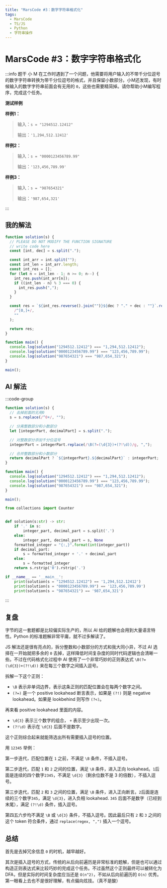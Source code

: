 ```yaml
---
title: "MarsCode #3：数字字符串格式化"
tags:
  - MarsCode
  - TS/JS
  - Python
  - 字符串操作
---
```


# MarsCode #3：数字字符串格式化

:::info 题干
小 M 在工作时遇到了一个问题，他需要将用户输入的不带千分位逗号的数字字符串转换为带千分位逗号的格式，并且保留小数部分。小M还发现，有时候输入的数字字符串前面会有无用的 `0`，这些也需要精简掉。请你帮助小M编写程序，完成这个任务。

**测试样例**

**样例1：**

> 输入：`s = "1294512.12412"`
>
> 输出：`'1,294,512.12412'`

**样例2：**

> 输入：`s = "0000123456789.99"`
>
> 输出：`'123,456,789.99'`

**样例3：**

> 输入：`s = "987654321"`
>
> 输出：`'987,654,321'`

:::

## 我的解法

```js
function solution(s) {
  // PLEASE DO NOT MODIFY THE FUNCTION SIGNATURE
  // write code here
  const [int, dec] = s.split(".");

  const int_arr = int.split("");
  const int_len = int_arr.length;
  const int_res = [];
  for (let n = int_len - 1; n >= 0; n--) {
    int_res.push(int_arr[n]);
    if ((int_len - n) % 3 === 0) {
      int_res.push(",");
    }
  }

  const res = `${int_res.reverse().join("")}${dec ? "." + dec : ""}`.replace(
    /^[0,]+/,
    ""
  );

  return res;
}

function main() {
  console.log(solution("1294512.12412") === "1,294,512.12412");
  console.log(solution("0000123456789.99") === "123,456,789.99");
  console.log(solution("987654321") === "987,654,321");
}

main();
```

## AI 解法

:::code-group

```js [JavaScript]
function solution(s) {
  // 去掉前面的无用0
  s = s.replace(/^0+/, "");

  // 分离整数部分和小数部分
  let [integerPart, decimalPart] = s.split(".");

  // 对整数部分添加千分位逗号
  integerPart = integerPart.replace(/\B(?=(\d{3})+(?!\d))/g, ",");

  // 合并整数部分和小数部分
  return decimalPart ? `${integerPart}.${decimalPart}` : integerPart;
}

function main() {
  console.log(solution("1294512.12412") === "1,294,512.12412");
  console.log(solution("0000123456789.99") === "123,456,789.99");
  console.log(solution("987654321") === "987,654,321");
}

main();
```

```py [Python]
from collections import Counter


def solution(s:str) -> str:
    if '.' in s:
        integer_part, decimal_part = s.split('.')
    else:
        integer_part, decimal_part = s, None
    formatted_integer = "{:,}".format(int(integer_part))
    if decimal_part:
        s = formatted_integer + '.' + decimal_part
    else:
        s = formatted_integer
    return s.rstrip('0').rstrip('.')

if __name__ == '__main__':
    print(solution(s = "1294512.12412") == '1,294,512.12412')
    print(solution(s = "0000123456789.99") == '123,456,789.99')
    print(solution(s = "987654321") == '987,654,321')

```

:::

## 复盘

字节的这一套题都是比较偏实际生产的，所以 AI 给的题解也会用到大量语言特性。Python 的标准题解非常平庸，就不过多解读了。

JS 解法还是很有亮点的，拆分整数和小数部分的方式和我大同小异，不过 AI 选择在一开始就把多余的 `0` 去掉，这样降低时间复杂度的同时代码逻辑也会清晰一些。不过在代码格式化过程中 AI 使用了一个非常巧妙的正则表达式 `\B(?=(\d{3})+(?!\d))` 来在每三个数字之间插入逗号。

拆解一下这个正则：

- `\B` 表示非单词边界，表示这条正则的匹配位置会在每两个数字之间。
- `(?=)` 是一个 positive lookahead 断言表示，如果是 `(?!)` 则是 negative lookahead。如果是 lookbehind 则写作 `(?<)`。

再来看 positive lookahead 里面的内容。

- `\d{3}` 表示三个数字的组合， `+` 表示至少出现一次。
- `(?!\d)` 表示在 `\d{3}` 后面不是数字。

这个正则综合起来就能筛选出所有需要插入逗号的位置。

用 `12345` 举例：

第一步迭代，匹配位置在 `1` 之前，不满足 `\B` 条件，不插入逗号。

第二步迭代，匹配 `1` 和 `2` 之间的位置，满足 `\B` 条件，进入正向 lookahead。`1`后面是连续的四个数字`2345`，不满足 `\d{3}`（剩余位数不是 3 的倍数），不插入逗号。

第三步迭代，匹配 `2` 和 `3` 之间的位置，满足 `\B` 条件，进入正向断言。`2`后面是连续的三个数字`345`，满足 `\d{3}`，进入负相 lookahead. `345` 后面不是数字（已经到末尾），满足 `(?!\d)` 条件，插入逗号。

第四五六步均不满足 `\B` 或 `\d{3}` 条件，不插入逗号。因此最后只有 `2` 和 `3` 之间的这个 token 符合条件，通过 `replace(regex, ",")` 插入一个逗号。

## 总结

首先是去掉冗余信息 `0` 的时机，越早越好。

其次是插入逗号的方式，传统的从后向前遍历是非常标准的题解，但是也可以通过构造正则表达式来比较巧妙的完成这个任务。不过虽然这个正则最终可以被转化为 DFA，但是实际的时间复杂度应当还是 `O(n^2)`，不如从后向前遍历的 `O(n)` 优秀。第一眼看上去也不是很好理解，有点偏向炫技。（真不是酸）
